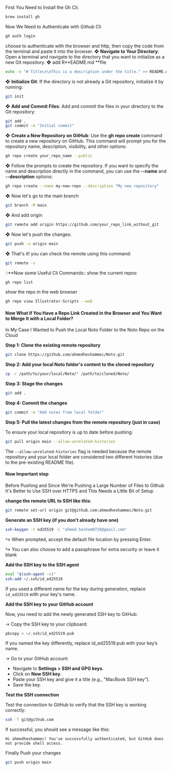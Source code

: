 First You Need to Install the Gh Cli: 

```bash
brew install gh
```

Now We Need to Authenticate with Github Cli

```bash
gh auth login
```

choose to authenticate with the browser and http, then copy the code from the terminal and paste it into the browser. 
❖ **Navigate to Your Directory**: Open a terminal and navigate to the directory that you want to initialize as a new Git repository.
❖ add R**EADME.md **file

```bash
echo -e "# Title\n\nThis is a description under the title." >> README.md
```

❖ **Initialize Git**: If the directory is not already a Git repository, initialize it by running:

```bash
git init
```

❖ **Add and Commit Files**: Add and commit the files in your directory to the Git repository:

```bash
git add .
git commit -m "Initial commit"
```

❖ **Create a New Repository on GitHub**: Use the **gh repo create** command to create a new repository on GitHub. This command will prompt you for the repository name, description, visibility, and other options:

```bash
gh repo create your_repo_name --public
```

❖ Follow the prompts to create the repository. If you want to specify the name and description directly in the command, you can use the **--name** and **--description** options:

```bash
gh repo create --name my-new-repo --description "My new repository"
```

❖ Now let's go to the main branch

```bash
git branch -M main
```

❖ And add origin

```bash
git remote add origin https://github.com/your_repo_link_without_git
```

❖ Now let's push the changes: 

```bash
git push -u origin main
```

❖ That's it! you can check the remote using this command: 

```bash
git remote -v
```


::**Now some Useful Cli Commands:: 
show the current repos: 

```bash
gh repo list
```

show the repo in the web browser

```bash
gh repo view Illustrator-Scripts --web
```

#### Now What if You Have a Repo Link Created in the Browser and You Want to Merge It with a Local Folder?

In My Case I Wanted to Push the Local Noto Folder to the Noto Repo on the Cloud

**Step 1: Clone the existing remote repository**

```bash
git clone https://github.com/ahmedheshammec/Noto.git
```

**Step 2: Add your local Noto folder's content to the cloned repository**

```bash
cp -r /path/to/your/local/Noto/* /path/to/cloned/Noto/
```

**Step 3: Stage the changes**

```bash
git add .
```

**Step 4: Commit the changes**

```bash
git commit -m "Add notes from local folder"
```

**Step 5: Pull the latest changes from the remote repository (just in case)**

To ensure your local repository is up to date before pushing:

```bash
git pull origin main --allow-unrelated-histories
```

The `--allow-unrelated-histories` flag is needed because the remote repository and your local folder are considered two different histories (due to the pre-existing README file).

#### Now Important step

Before Pushing and Since We're Pushing a Large Number of Files to Github It's Better to Use SSH over HTTPS and This Needs a Little Bit of Setup

**change the remote URL to SSH like this:**

```bash
git remote set-url origin git@github.com:ahmedheshammec/Noto.git
```

**Generate an SSH key (if you don’t already have one)**

```bash
ssh-keygen -t ed25519 -C "ahmed.hesham8728@gmail.com"
```

↪ When prompted, accept the default file location by pressing Enter.

↪ You can also choose to add a passphrase for extra security or leave it blank

**Add the SSH key to the SSH agent**

```bash
eval "$(ssh-agent -s)"
ssh-add ~/.ssh/id_ed25519
```

If you used a different name for the key during generation, replace `id_ed25519` with your key's name.

**Add the SSH key to your GitHub account**

Now, you need to add the newly generated SSH key to GitHub:

→ Copy the SSH key to your clipboard:

```bash
pbcopy < ~/.ssh/id_ed25519.pub
```

If you named the key differently, replace id_ed25519.pub with your key’s name.

→ Go to your GitHub account:

- Navigate to **Settings > SSH and GPG keys**.
- Click on **New SSH key**.
- Paste your SSH key and give it a title (e.g., "MacBook SSH key").
- Save the key.

**Test the SSH connection**

Test the connection to GitHub to verify that the SSH key is working correctly:

```bash
ssh -T git@github.com
```

If successful, you should see a message like this:

```plaintext
Hi ahmedheshammec! You've successfully authenticated, but GitHub does not provide shell access.
```

Finally Push your changes

```bash
git push origin main
```


